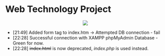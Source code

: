 # Web Technology Project
<p align="center"> 
<img src="https://preview.ibb.co/d2X3kV/Untitled.png">
</p>
<ul>
<li>[21:49] Added form tag to index.htm -> Attempted DB connection - fail </li>
<li>[22:28] Successful connection with XAMPP phpMyAdmin Database - Green for now. </li>
<li>[22:28] <s>index.html</s> is now deprecated, <i>index.php</i> is used instead.
</ul>
